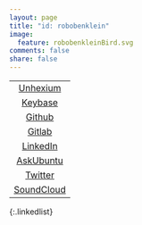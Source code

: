 ```yaml
---
layout: page
title: "id: robobenklein"
image:
  feature: robobenkleinBird.svg
comments: false
share: false
---
```

<style>
.entry-image img {
  top: 80%;
}
.entry-image {
  background-color: #000;
}
.linkedlist td {
  position: relative;
  overflow: hidden;
  transform: translate3d(0, 0, 0);
}
.linkedlist td:after {
  content: "";
  display: block;
  position: absolute;
  width: 100%;
  height: 100%;
  top: 0;
  left: 0;
  pointer-events: none;
  background-image: radial-gradient(circle, #000 10%, transparent 10.01%);
  background-repeat: no-repeat;
  background-position: 50%;
  transform: scale(0, 0);
  opacity: 0;
  transition: 1s;
}
.linkedlist td:hover:after {
  transform: scale(0, 0);
  opacity: .2;
  transition: transform .2s, opacity 0.6s;
  background-image: radial-gradient(circle, #000 10%, transparent 10.01%);
  background-repeat: no-repeat;
  background-position: 50%;
  transform: scale(10, 10);
}
.linkedlist thead {
  display: none;
}
.linkedlist td {
  display: block;
  font-weight: 800;
  font-size: 1.1em;
  border: 2px solid #000;
  margin: 8px 0px;
  width: 100%;
}
.linkedlist td:hover {
  transition: all 0.3s ease;
  border: 2px solid #ed2024;
}
.linkedlist a {
  padding: 10px 0px;
  display: block;
  width: 100%;
  color: unset;
}
.linkedlist a:hover {
  color: inherit;
}
</style>
|                                                              |
|:------------------------------------------------------------:|
|                        [Unhexium](/)                         |
|          [Keybase](https://keybase.io/robobenklein)          |
|          [Github](https://github.com/robobenklein/)          |
|          [Gitlab](https://gitlab.com/robobenklein/)          |
|       [LinkedIn](https://linkedin.com/in/robobenklein)       |
| [AskUbuntu](https://askubuntu.com/users/162914/robobenklein) |
|         [Twitter](https://twitter.com/robobenklein)          |
|      [SoundCloud](https://soundcloud.com/robobenklein)       |
{:.linkedlist}
